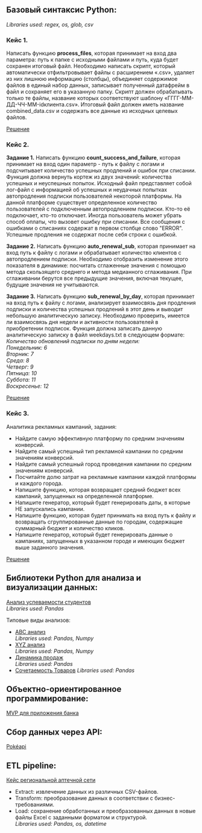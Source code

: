 ## Базовый синтаксис Python:
*Libraries used: regex, os, glob, csv*

### **Кейс 1.** <br>
Написать функцию **process_files**, которая принимает на вход два параметра: путь к папке с исходными файлами и путь, куда будет сохранен итоговый файл. Необходимо написать скрипт, который автоматически отфильтровывает файлы с расширением «.csv», удаляет из них лишнюю информацию (столбцы), объединяет содержимое файлов в единый набор данных, записывает полученный датафрейм в файл и сохраняет его в указанную папку. Скрипт должен обрабатывать только те файлы, название которых соответствуют шаблону «ГГГГ-ММ-ДД-ЧЧ-ММ-idклиента.csv». Итоговый файл должен иметь название combined_data.csv и содержать все данные из исходных целевых файлов. 

[Решение](https://github.com/Advantl/Case-Studies-Python/blob/main/process_files.ipynb)

### **Кейс 2.**
**Задание 1.**
Написать функцию **count_success_and_failure**, которая принимает на вход один параметр -  путь к файлу с логами и подсчитывает количество успешных продлений и ошибок при списании. Функция должна вернуть кортеж из двух значений: количества успешных и неуспешных попыток. Исходный файл представляет собой лог-файл с информацией об успешных и неудачных попытках автопродления подписки пользователей некоторой платформы. На данной платформе существует определенное количество пользователей с подключенным автопродлением подписки. Кто-то её подключает, кто-то отключает. Иногда пользователь может убрать способ оплаты, что вызовет ошибку при списании. Все сообщения с ошибками о списаниях содержат в первом столбце слово "ERROR". Успешные продления не содержат после себя строки с ошибкой.

**Задание 2.** Написать функцию **auto_renewal_sub**, которая принимает на вход путь к файлу с логами и обрабатывает количество клиентов с автопродлением подписки. Необходимо отобразить изменение этого показателя в динамике: посчитать сглаженные значения с помощью метода скользящего среднего и метода медианного сглаживания. При сглаживании берутся все предыдущие значения, включая текущее, будущие значения не учитываются.

**Задание 3.** Написать функцию **sub_renewal_by_day**, которая принимает на вход путь к файлу с логами, анализирует взаимосвязь дня продления подписки и количества успешных продлений в этот день и выводит небольшую аналитическую записку. Необходимо проверить, имеется ли взаимосвязь дня недели и активности пользователей в приобретении подписок. Функция должна записать данную аналитическую записку в файл weekdays.txt в следующем формате:<br>
*Количество обновлений подписки по дням недели:<br>
Понедельник: 6<br>
Вторник: 7<br>
Среда: 8<br>
Четверг: 9<br>
Пятница: 10<br>
Суббота: 11<br>
Воскресенье: 12<br>*

[Решение](https://github.com/Advantl/Case-Studies-Python/blob/main/solutions%20for%20case%202.ipynb)

### **Кейс 3.**
Аналитика рекламных кампаний, задания:
- Найдите самую эффективную платформу по средним значениям конверсий.
- Найдите самый успешный тип рекламной кампании по средним значениям конверсий.
- Найдите самый успешный город проведения кампании по средним значениям конверсий.
- Посчитайте долю затрат на рекламные кампании каждой платформы и каждого города.
- Напишите функцию, которая возвращает средний бюджет всех кампаний, запущенных на определенной платформе.
- Напишите генератор, который будет генерировать даты, в которые НЕ запускались кампании.
- Напишите функцию, которая будет принимать на вход путь к файлу и возвращать сгруппированные данные по городам, содержащие суммарный бюджет и количество кликов.
- Напишите генератор, который будет генерировать данные о кампаниях, запущенных в указанном городе и имеющих бюджет выше заданного значения.

[Решение](https://github.com/Advantl/Case-Studies-Python/blob/main/solution_case_3.ipynb)

## Библиотеки Python для анализа и визуализации данных:

[Анализ успеваемости студентов](https://github.com/Advantl/Case-Studies-Python/blob/main/Python%20for%20DA/students_performance.ipynb)<br>
*Libraries used: Pandas*

Типовые виды анализов:
- [ABC анализ](https://github.com/Advantl/Case-Studies-Python/blob/main/Python%20for%20DA/pandas_analysis.ipynb)  
*Libraries used: Pandas, Numpy*
- [XYZ анализ](https://github.com/Advantl/Case-Studies-Python/blob/main/Python%20for%20DA/pandas_analysis.ipynb)  
*Libraries used: Pandas, Numpy*
- [Динамика продаж](https://github.com/Advantl/Case-Studies-Python/blob/main/Python%20for%20DA/pandas_analysis.ipynb)  
*Libraries used: Pandas*
- [Сочетаемость Товаров](https://github.com/Advantl/Case-Studies-Python/blob/main/Python%20for%20DA/pandas_analysis.ipynb)
*Libraries used: Pandas*  

## Объектно-ориентированное программирование:

[MVP для приложения банка](OOP/oop_python.ipynb)


## Сбор данных через API: 

[Pokéapi](API/pokeapi.ipynb)

## ETL pipeline:

[Кейс региональной аптечной сети](https://github.com/Advantl/Case-Studies-Python/blob/main/ETL/etl_case.ipynb)
- Extract: извлечение данных из различных CSV-файлов.    
- Transform: преобразование данных в соответствии с бизнес-требованиями.    
- Load: сохранение обработанных и преобразованных данных в новые файлы Excel с заданными форматом и структурой.  
*Libraries used: Pandas, os, datetime*
